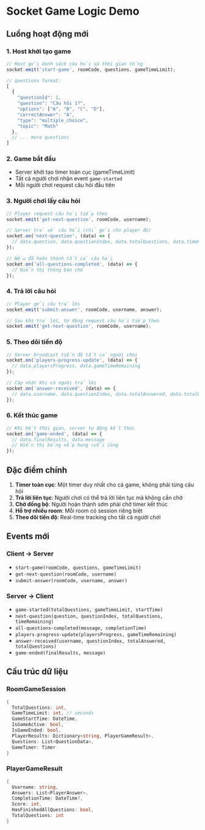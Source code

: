 # Socket Game Logic Demo

## Luồng hoạt động mới

### 1. Host khởi tạo game
```javascript
// Host gửi danh sách câu hỏi và thời gian tổng
socket.emit('start-game', roomCode, questions, gameTimeLimit);

// questions format:
[
  {
    "questionId": 1,
    "question": "Câu hỏi 1?",
    "options": ["A", "B", "C", "D"],
    "correctAnswer": "A",
    "type": "multiple_choice",
    "topic": "Math"
  },
  // ... more questions
]
```

### 2. Game bắt đầu
- Server khởi tạo timer toàn cục (gameTimeLimit)
- Tất cả người chơi nhận event `game-started`
- Mỗi người chơi request câu hỏi đầu tiên

### 3. Người chơi lấy câu hỏi
```javascript
// Player request câu hỏi tiếp theo
socket.emit('get-next-question', roomCode, username);

// Server trả về câu hỏi (chỉ gửi cho player đó)
socket.on('next-question', (data) => {
  // data.question, data.questionIndex, data.totalQuestions, data.timeRemaining
});

// Nếu đã hoàn thành tất cả câu hỏi
socket.on('all-questions-completed', (data) => {
  // Hiển thị thông báo chờ
});
```

### 4. Trả lời câu hỏi
```javascript
// Player gửi câu trả lời
socket.emit('submit-answer', roomCode, username, answer);

// Sau khi trả lời, tự động request câu hỏi tiếp theo
socket.emit('get-next-question', roomCode, username);
```

### 5. Theo dõi tiến độ
```javascript
// Server broadcast tiến độ tất cả người chơi
socket.on('players-progress-update', (data) => {
  // data.playersProgress, data.gameTimeRemaining
});

// Cập nhật khi có người trả lời
socket.on('answer-received', (data) => {
  // data.username, data.questionIndex, data.totalAnswered, data.totalQuestions
});
```

### 6. Kết thúc game
```javascript
// Khi hết thời gian, server tự động kết thúc
socket.on('game-ended', (data) => {
  // data.finalResults, data.message
  // Hiển thị bảng xếp hạng cuối cùng
});
```

## Đặc điểm chính

1. **Timer toàn cục**: Một timer duy nhất cho cả game, không phải từng câu hỏi
2. **Trả lời liên tục**: Người chơi có thể trả lời liên tục mà không cần chờ
3. **Chờ đồng bộ**: Người hoàn thành sớm phải chờ timer kết thúc
4. **Hỗ trợ nhiều room**: Mỗi room có session riêng biệt
5. **Theo dõi tiến độ**: Real-time tracking cho tất cả người chơi

## Events mới

### Client → Server
- `start-game(roomCode, questions, gameTimeLimit)`
- `get-next-question(roomCode, username)`
- `submit-answer(roomCode, username, answer)`

### Server → Client
- `game-started(totalQuestions, gameTimeLimit, startTime)`
- `next-question(question, questionIndex, totalQuestions, timeRemaining)`
- `all-questions-completed(message, completionTime)`
- `players-progress-update(playersProgress, gameTimeRemaining)`
- `answer-received(username, questionIndex, totalAnswered, totalQuestions)`
- `game-ended(finalResults, message)`

## Cấu trúc dữ liệu

### RoomGameSession
```csharp
{
  TotalQuestions: int,
  GameTimeLimit: int, // seconds
  GameStartTime: DateTime,
  IsGameActive: bool,
  IsGameEnded: bool,
  PlayerResults: Dictionary<string, PlayerGameResult>,
  Questions: List<QuestionData>,
  GameTimer: Timer
}
```

### PlayerGameResult
```csharp
{
  Username: string,
  Answers: List<PlayerAnswer>,
  CompletionTime: DateTime?,
  Score: int,
  HasFinishedAllQuestions: bool,
  TotalQuestions: int
}
```